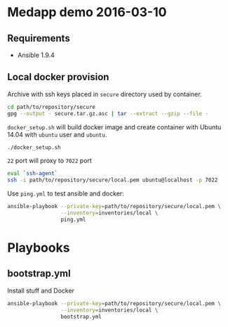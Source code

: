 # Medapp demo 2016-03-10

## Requirements

* Ansible 1.9.4

## Local docker provision

Archive with ssh keys placed in `secure` directory used by container.

```bash
cd path/to/repository/secure
gpg --output - secure.tar.gz.asc | tar --extract --gzip --file -
```

`docker_setup.sh` will build docker image and create container
with Ubuntu 14.04 with `ubuntu` user and `ubuntu`.

```bash
./docker_setup.sh
```

`22` port will proxy to `7022` port

```bash
eval `ssh-agent`
ssh -i path/to/repository/secure/local.pem ubuntu@localhost -p 7022
```

Use `ping.yml` to test ansible and docker:

```bash
ansible-playbook --private-key=path/to/repository/secure/local.pem \
                 --inventory=inventories/local \
                 ping.yml
```

# Playbooks

## bootstrap.yml

Install stuff and Docker

```bash
ansible-playbook --private-key=path/to/repository/secure/local.pem \
                 --inventory=inventories/local \
                 bootstrap.yml
```
